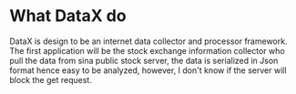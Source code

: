 # What DataX do
DataX is design to be an internet data collector and processor framework.
The first application will be the stock exchange information collector who pull the data from sina public stock server, the data is serialized in Json format hence easy to be analyzed, however, I don't know if the server will block the get request.
